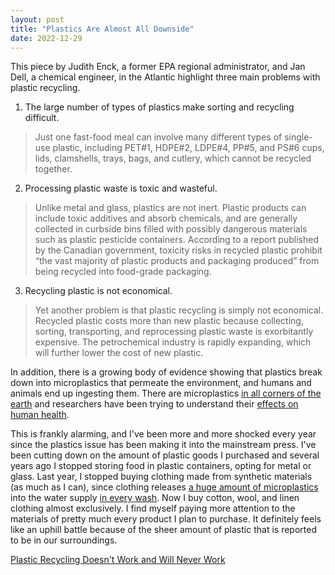 ```yaml
---
layout: post
title: "Plastics Are Almost All Downside"
date: 2022-12-29
---
```


This piece by Judith Enck, a former EPA regional administrator, and Jan Dell, a chemical engineer, in the Atlantic highlight three main problems with plastic recycling.

1. The large number of types of plastics make sorting and recycling difficult.
>Just one fast-food meal can involve many different types of single-use plastic, including PET#1, HDPE#2, LDPE#4, PP#5, and PS#6 cups, lids, clamshells, trays, bags, and cutlery, which cannot be recycled together.
2. Processing plastic waste is toxic and wasteful.
>Unlike metal and glass, plastics are not inert. Plastic products can include toxic additives and absorb chemicals, and are generally collected in curbside bins filled with possibly dangerous materials such as plastic pesticide containers. According to a report published by the Canadian government, toxicity risks in recycled plastic prohibit “the vast majority of plastic products and packaging produced” from being recycled into food-grade packaging.
3. Recycling plastic is not economical.
>Yet another problem is that plastic recycling is simply not economical. Recycled plastic costs more than new plastic because collecting, sorting, transporting, and reprocessing plastic waste is exorbitantly expensive. The petrochemical industry is rapidly expanding, which will further lower the cost of new plastic.

In addition, there is a growing body of evidence showing that plastics break down into microplastics that permeate the environment, and humans and animals end up ingesting them. There are microplastics [in all corners of the earth](https://www.ft.com/content/ecf5bf52-bd21-11e9-b350-db00d509634e) and researchers have been trying to understand their [effects on human health](https://www.nature.com/articles/d41586-021-01143-3).

This is frankly alarming, and I've been more and more shocked every year since the plastics issue has been making it into the mainstream press. I've been cutting down on the amount of plastic goods I purchased and several years ago I stopped storing food in plastic containers, opting for metal or glass. Last year, I stopped buying clothing made from synthetic materials (as much as I can), since clothing releases [a huge amount of microplastics](https://www.nature.com/articles/s41598-019-43023-x) into the water supply [in every wash](https://www.theguardian.com/science/2016/sep/27/washing-clothes-releases-water-polluting-fibres-study-finds). Now I buy cotton, wool, and linen clothing almost exclusively. I find myself paying more attention to the materials of pretty much every product I plan to purchase. It definitely feels like an uphill battle because of the sheer amount of plastic that is reported to be in our surroundings.


[Plastic Recycling Doesn't Work and Will Never Work](https://www.theatlantic.com/ideas/archive/2022/05/single-use-plastic-chemical-recycling-disposal/661141/)